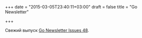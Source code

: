+++
date = "2015-03-05T23:40:11+03:00"
draft = false
title = "Go Newsletter"

+++

<p>Cвежий выпуск&nbsp;<a href="http://golangweekly.com/issues/48">Go Newsletter&nbsp;Issues 48</a>.</p>

